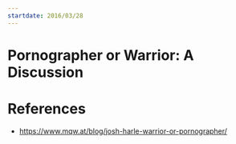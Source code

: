 ```yaml
---
startdate: 2016/03/28
---
```

# Pornographer or Warrior: A Discussion

# References
* https://www.mqw.at/blog/josh-harle-warrior-or-pornographer/

